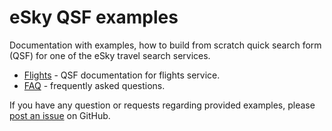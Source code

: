 # eSky QSF examples

Documentation with examples, how to build from scratch quick search form (QSF)
for one of the eSky travel search services.

* [Flights](./flights) - QSF documentation for flights service.
* [FAQ](./faq) - frequently asked questions.

If you have any question or requests regarding provided examples, please
[post an issue](https://github.com/eskypl/qsf-examples/issues) on GitHub.

